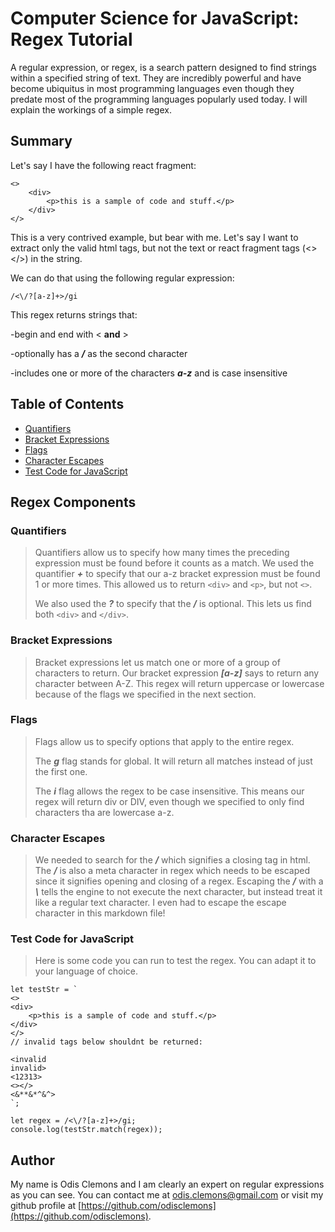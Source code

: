 # Computer Science for JavaScript: Regex Tutorial

A regular expression, or regex, is a search pattern designed to find strings within a specified string of text. They are incredibly powerful and have become ubiquitus in most programming languages even though they predate most of the programming languages popularly used today. I will explain the workings of a simple regex.

## Summary

Let's say I have the following react fragment:

```
<>
    <div>
        <p>this is a sample of code and stuff.</p>
    </div>
</>
```

This is a very contrived example, but bear with me. Let's say I want to extract only the valid html tags, but not the text or react fragment tags (<></>) in the string.

We can do that using the following regular expression:

```
/<\/?[a-z]+>/gi
```

This regex returns strings that:

-begin and end with < **and** >

-optionally has a **_/_** as the second character

-includes one or more of the characters **_a-z_** and is case insensitive

## Table of Contents

- [Quantifiers](#quantifiers)
- [Bracket Expressions](#bracket-expressions)
- [Flags](#flags)
- [Character Escapes](#character-escapes)
- [Test Code for JavaScript](#test-code-for-javascript)

## Regex Components

### Quantifiers

> Quantifiers allow us to specify how many times the preceding expression must be found before it counts as a match. We used the quantifier **_+_** to specify that our a-z bracket expression must be found 1 or more times. This allowed us to return `<div>` and `<p>`, but not `<>`.
>
> We also used the **_?_** to specify that the **_/_** is optional. This lets us find both `<div>` and `</div>`.

### Bracket Expressions

> Bracket expressions let us match one or more of a group of characters to return. Our bracket expression **_[a-z]_** says to return any character between A-Z. This regex will return uppercase or lowercase because of the flags we specified in the next section.

### Flags

> Flags allow us to specify options that apply to the entire regex.
>
> The **_g_** flag stands for global. It will return all matches instead of just the first one.
>
> The **_i_** flag allows the regex to be case insensitive. This means our regex will return div or DIV, even though we specified to only find characters tha are lowercase a-z.

### Character Escapes

> We needed to search for the **_/_** which signifies a closing tag in html. The **_/_** is also a meta character in regex which needs to be escaped since it signifies opening and closing of a regex. Escaping the **_/_** with a **_\\_** tells the engine to not execute the next character, but instead treat it like a regular text character. I even had to escape the escape character in this markdown file!

### Test Code for JavaScript

> Here is some code you can run to test the regex. You can adapt it to your language of choice.

```
let testStr = `
<>
<div>
    <p>this is a sample of code and stuff.</p>
</div>
</>
// invalid tags below shouldnt be returned:

<invalid
invalid>
<12313>
<></>
<&**&*^&^>
`;

let regex = /<\/?[a-z]+>/gi;
console.log(testStr.match(regex));
```

## Author

My name is Odis Clemons and I am clearly an expert on regular expressions as you can see. You can contact me at odis.clemons@gmail.com or visit my github profile at [https://github.com/odisclemons](https://github.com/odisclemons).
